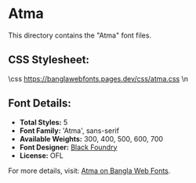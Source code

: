 # Atma

This directory contains the "Atma" font files.

## CSS Stylesheet:

\css
https://banglawebfonts.pages.dev/css/atma.css
\n
## Font Details:
- **Total Styles:** 5
- **Font Family:** 'Atma', sans-serif
- **Available Weights:** 300, 400, 500, 600, 700
- **Font Designer:** [Black Foundry](https://black-foundry.com/)
- **License:** OFL

For more details, visit: [Atma on Bangla Web Fonts](https://banglawebfonts.pages.dev/atma/#about).